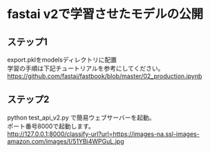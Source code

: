 # fastai v2で学習させたモデルの公開

## ステップ1  
export.pklをmodelsディレクトリに配置  
学習の手順は下記チュートリアルを参考にしてください。
https://github.com/fastai/fastbook/blob/master/02_production.ipynb

## ステップ2
python test_api_v2.py で簡易ウェブサーバーを起動。  
ポート番号8000で起動します。  
http://127.0.0.1:8000/classify-url?url=https://images-na.ssl-images-amazon.com/images/I/51YBi4WPGuL.jpg
